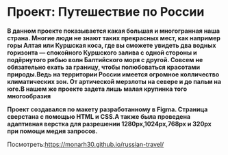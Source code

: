 # Проект: Путешествие по России

**В данном проекте показывается какая большая и многогранная наша страна. Многие люди не знают таких прекрасных мест, как например горы Алтая или Куршская коса, где вы сможете увидеть два водных горизонта — спокойного Куршского залива с одной стороны и подёрнутого рябью волн Балтийского моря с другой. Совсем не обязательно ехать за границу, чтобы полюбоваться красотами природы.Ведь на территории России имеется огромное колличество климатических зон. От артической мерзлоты на севере и до пальм на юге.В нашем же проекте задета лишь малая крупинка того многообразия**

**Проект создавался по макету разработанному в Figma. Страница сверстана с помощью HTML и CSS.А также была проведена адаптивная верстка для разрешении 1280px,1024px,768px и 320px при помощи медия запросов.**

Посмотреть:https://monarh30.github.io/russian-travel/ 
